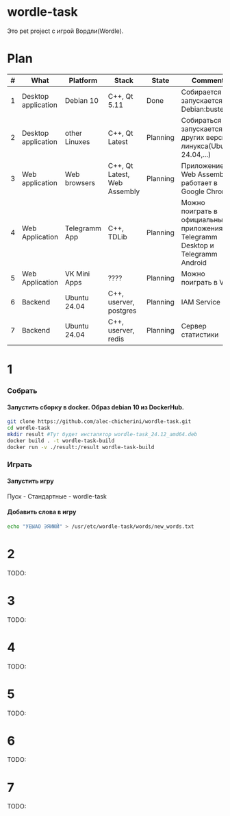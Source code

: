 # wordle-task
Это pet project с игрой Вордли(Wordle).

# Plan
| # | What | Platform | Stack | State | Comment |
|-|-|-|-|-|-|
|1|Desktop application|Debian 10|C++, Qt 5.11|Done|Собирается и запускается в Debian:buster|
|2|Desktop application|other Linuxes|C++, Qt Latest|Planning|Cобираться и запускается в других версиях линукса(Ubuntu 24.04,...)|
|3|Web application|Web browsers|C++, Qt Latest, Web Assembly|Planning|Приложение в Web Assembly, работает в Google Chrome|
|4|Web Application|Telegramm App|C++, TDLib|Planning|Можно поиграть в официальных приложениях Telegramm Desktop и Telegramm Android|
|5|Web Application|VK Mini Apps|????|Planning|Можно поиграть в VK|
|6|Backend|Ubuntu 24.04|C++, userver, postgres|Planning|IAM Service|
|7|Backend|Ubuntu 24.04|C++, userver, redis|Planning|Сервер статистики|

# 1
### Собрать
#### Запустить сборку в docker. Образ debian 10 из DockerHub.

```bash
git clone https://github.com/alec-chicherini/wordle-task.git
cd wordle-task
mkdir result #Тут будет инсталятор wordle-task_24.12_amd64.deb
docker build . -t wordle-task-build
docker run -v ./result:/result wordle-task-build
```

### Играть
#### Запустить игру
Пуск - Стандартные - wordle-task
 
#### Добавить слова в игру
```bash
echo "УЕЫАО ЭЯИЮЙ" > /usr/etc/wordle-task/words/new_words.txt
``` 

# 2
TODO:

# 3
TODO:

# 4
TODO:

# 5
TODO:

# 6
TODO:

# 7
TODO:
